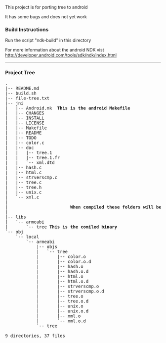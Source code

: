 This project is for porting tree to android

It has some bugs and does not yet work

<h3>Build Instructions</h3>

Run the script "ndk-build" in this directory

For more information about the android NDK vist http://developer.android.com/tools/sdk/ndk/index.html

<hr>

<h3>Project Tree</h3>

<pre>
.
|-- README.md
|-- build.sh
|-- file-tree.txt
|-- jni
|   |-- Android.mk  <b>This is the android Makefile</b>
|   |-- CHANGES
|   |-- INSTALL
|   |-- LICENSE
|   |-- Makefile
|   |-- README
|   |-- TODO
|   |-- color.c
|   |-- doc
|   |   |-- tree.1
|   |   |-- tree.1.fr
|   |   `-- xml.dtd
|   |-- hash.c
|   |-- html.c
|   |-- strverscmp.c
|   |-- tree.c
|   |-- tree.h
|   |-- unix.c
|   `-- xml.c
|
|                        <b>When compiled these folders will be created</b>
|
|-- libs
|   `-- armeabi
|       `-- tree <b>This is the comiled binary</b>
`-- obj
    `-- local
        `-- armeabi
            |-- objs
            |   `-- tree
            |       |-- color.o
            |       |-- color.o.d
            |       |-- hash.o
            |       |-- hash.o.d
            |       |-- html.o
            |       |-- html.o.d
            |       |-- strverscmp.o
            |       |-- strverscmp.o.d
            |       |-- tree.o
            |       |-- tree.o.d
            |       |-- unix.o
            |       |-- unix.o.d
            |       |-- xml.o
            |       `-- xml.o.d
            `-- tree

9 directories, 37 files
</pre>